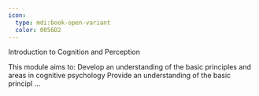 ```yaml
---
icon:
  type: mdi:book-open-variant
  color: 0056D2
---
```

Introduction to Cognition and Perception

This module aims to: Develop an understanding of the basic principles and areas in cognitive psychology Provide an understanding of the basic principl ... 
